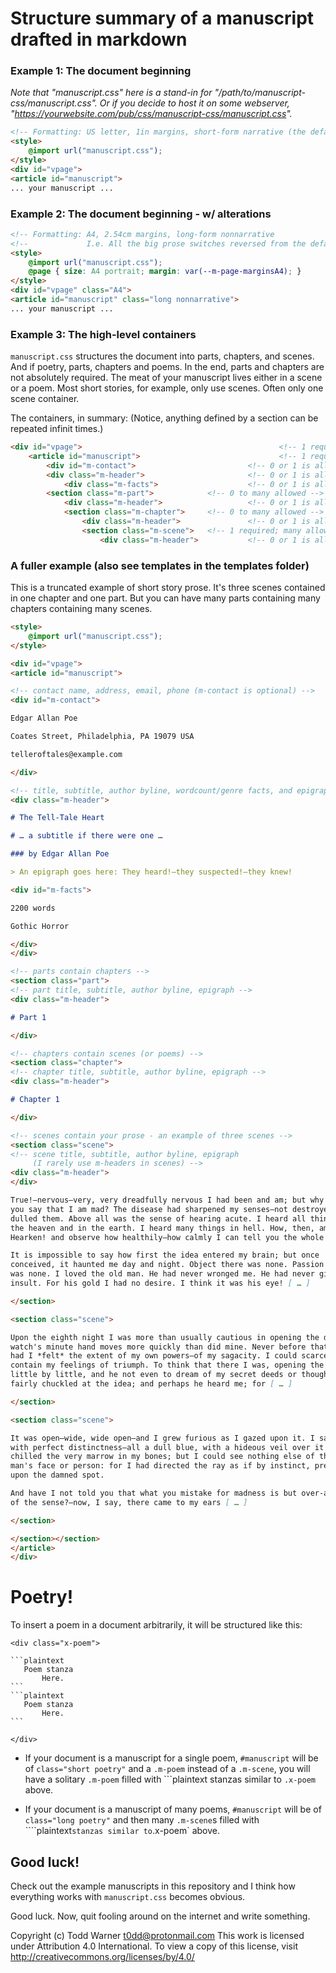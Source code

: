 # Structure summary of a manuscript drafted in markdown

### Example 1: The document beginning

_Note that "manuscript.css" here is a stand-in for
"/path/to/manuscript-css/manuscript.css". Or if you decide to host it on some
webserver, "https://yourwebsite.com/pub/css/manuscript-css/manuscript.css"._

```markdown
<!-- Formatting: US letter, 1in margins, short-form narrative (the default) -->
<style>
    @import url("manuscript.css");
</style>
<div id="vpage">
<article id="manuscript">
... your manuscript ...
```

### Example 2: The document beginning - w/ alterations

```markdown
<!-- Formatting: A4, 2.54cm margins, long-form nonnarrative                 -->
<!--             I.e. All the big prose switches reversed from the default. -->
<style>
    @import url("manuscript.css");
    @page { size: A4 portrait; margin: var(--m-page-marginsA4); }
</style>
<div id="vpage" class="A4">
<article id="manuscript" class="long nonnarrative">
... your manuscript ...
```

### Example 3: The high-level containers

`manuscript.css` structures the document into parts, chapters, and scenes. And
if poetry, parts, chapters and poems. In the end, parts and chapters are not
absolutely required. The meat of your manuscript lives either in a scene or a
poem. Most short stories, for example, only use scenes. Often only one scene
container.

The containers, in summary:
(Notice, anything defined by a section can be repeated infinit times.)

```markdown
<div id="vpage">                                            <!-- 1 required -->
    <article id="manuscript">                               <!-- 1 required --> 
        <div id="m-contact">                         <!-- 0 or 1 is allowed -->
        <div class="m-header">                       <!-- 0 or 1 is allowed -->
            <div class="m-facts">                    <!-- 0 or 1 is allowed -->
        <section class="m-part">            <!-- 0 to many allowed -->
            <div class="m-header">                   <!-- 0 or 1 is allowed -->
            <section class="m-chapter">     <!-- 0 to many allowed -->
                <div class="m-header">               <!-- 0 or 1 is allowed -->
                <section class="m-scene">   <!-- 1 required; many allowed -->
                    <div class="m-header">           <!-- 0 or 1 is allowed -->
```



### A fuller example (also see templates in the templates folder)

This is a truncated example of short story prose. It's three scenes contained
in one chapter and one part. But you can have many parts containing many
chapters containing many scenes.



```markdown
<style>
    @import url("manuscript.css");
</style>

<div id="vpage">
<article id="manuscript">

<!-- contact name, address, email, phone (m-contact is optional) -->
<div id="m-contact">

Edgar Allan Poe

Coates Street, Philadelphia, PA 19079 USA

telleroftales@example.com

</div>

<!-- title, subtitle, author byline, wordcount/genre facts, and epigraph -->
<div class="m-header">

# The Tell-Tale Heart

# … a subtitle if there were one …

### by Edgar Allan Poe

> An epigraph goes here: They heard!—they suspected!—they knew!

<div id="m-facts">

2200 words

Gothic Horror

</div>
</div>

<!-- parts contain chapters -->
<section class="part">
<!-- part title, subtitle, author byline, epigraph -->
<div class="m-header">

# Part 1

</div>

<!-- chapters contain scenes (or poems) -->
<section class="chapter">
<!-- chapter title, subtitle, author byline, epigraph -->
<div class="m-header">

# Chapter 1

</div>

<!-- scenes contain your prose - an example of three scenes -->
<section class="scene">
<!-- scene title, subtitle, author byline, epigraph
     (I rarely use m-headers in scenes) -->
<div class="m-header">
</div>

True!—nervous—very, very dreadfully nervous I had been and am; but why *will*
you say that I am mad? The disease had sharpened my senses—not destroyed—not
dulled them. Above all was the sense of hearing acute. I heard all things in
the heaven and in the earth. I heard many things in hell. How, then, am I mad?
Hearken! and observe how healthily—how calmly I can tell you the whole story.

It is impossible to say how first the idea entered my brain; but once
conceived, it haunted me day and night. Object there was none. Passion there
was none. I loved the old man. He had never wronged me. He had never given me
insult. For his gold I had no desire. I think it was his eye! [ … ]

</section>

<section class="scene">

Upon the eighth night I was more than usually cautious in opening the door. A
watch's minute hand moves more quickly than did mine. Never before that night
had I *felt* the extent of my own powers—of my sagacity. I could scarcely
contain my feelings of triumph. To think that there I was, opening the door,
little by little, and he not even to dream of my secret deeds or thoughts. I
fairly chuckled at the idea; and perhaps he heard me; for [ … ]

</section>

<section class="scene">

It was open—wide, wide open—and I grew furious as I gazed upon it. I saw it
with perfect distinctness—all a dull blue, with a hideous veil over it that
chilled the very marrow in my bones; but I could see nothing else of the old
man's face or person: for I had directed the ray as if by instinct, precisely
upon the damned spot.

And have I not told you that what you mistake for madness is but over-acuteness
of the sense?—now, I say, there came to my ears [ … ]

</section>

</section></section>
</article>
</div>
```

# Poetry!

To insert a poem in a document arbitrarily, it will be structured like this:

    <div class="x-poem">

    ```plaintext
       Poem stanza
           Here.
    ```
    ```plaintext
       Poem stanza
           Here.
    ```

    </div>

- If your document is a manuscript for a single poem, `#manuscript` will be of
  `class="short poetry"` and a `.m-poem` instead of a `.m-scene`, you will have
  a solitary `.m-poem` filled with ```plaintext stanzas similar to `.x-poem`
  above.

- If your document is a manuscript of many poems, `#manuscript` will be of
  `class="long poetry"` and then many `.m-scene`s filled with ````plaintext`
  stanzas similar to `.x-poem` above.

## Good luck!

Check out the example manuscripts in this repository and I think how everything
works with `manuscript.css` becomes obvious.

Good luck. Now, quit fooling around on the internet and write something.

Copyright (c) Todd Warner <t0dd@protonmail.com>
This work is licensed under Attribution 4.0 International. To view a copy
of this license, visit http://creativecommons.org/licenses/by/4.0/
